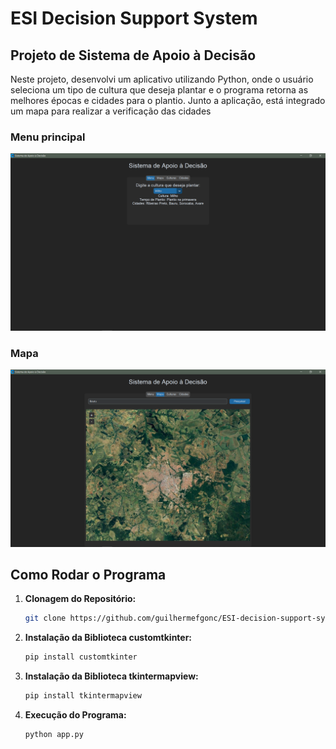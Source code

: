 # ESI Decision Support System

## Projeto de Sistema de Apoio à Decisão

Neste projeto, desenvolvi um aplicativo utilizando Python, onde o usuário seleciona um tipo de cultura que deseja plantar e o programa retorna as melhores épocas e cidades para o plantio. Junto a aplicação, está integrado um mapa para realizar a verificação das cidades

### Menu principal
![Menu](https://github.com/guilhermefgonc/ESI-decision-support-system/blob/main/images/Menu.png)

### Mapa
![Mapa](https://github.com/guilhermefgonc/ESI-decision-support-system/blob/main/images/Mapa.png)

## Como Rodar o Programa

1. **Clonagem do Repositório:**
   ```bash
   git clone https://github.com/guilhermefgonc/ESI-decision-support-system
2. **Instalação da Biblioteca customtkinter:**
   ```bash
   pip install customtkinter
3. **Instalação da Biblioteca tkintermapview:**
   ```bash
   pip install tkintermapview
4. **Execução do Programa:**
   ```bash
   python app.py
